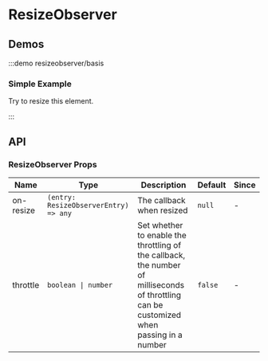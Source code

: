 # ResizeObserver

## Demos

:::demo resizeobserver/basis

### Simple Example

Try to resize this element.

:::

## API

### ResizeObserver Props

| Name      | Type                                  | Description                                                                                                                               | Default | Since |
| --------- | ------------------------------------- | ----------------------------------------------------------------------------------------------------------------------------------------- | ------- | ----- |
| on-resize | `(entry: ResizeObserverEntry) => any` | The callback when resized                                                                                                                 | `null`  | -     |
| throttle  | `boolean \| number`                   | Set whether to enable the throttling of the callback, the number of milliseconds of throttling can be customized when passing in a number | `false` | -     |
